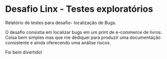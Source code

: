 # Desafio Linx - Testes exploratórios
Relatório de testes para desafio- localização de Bugs.

O desafio consistia em localizar bugs em um print de e-commerce de livros.
Coisa bem simples mas que me dediquei para produzir uma documentação consistente e ainda oferecendo uma análise riscos.

Foi bem divertido! 
